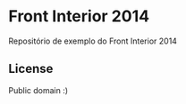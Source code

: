 Front Interior 2014
===================

Repositório de exemplo do Front Interior 2014

License
-------

Public domain :)
